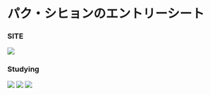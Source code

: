 # パク・シヒョンのエントリーシート

### SITE
<img src="https://img.shields.io/badge/Instagram-E4405F?style=flat-square&logo=Instagram&logoColor=white"/>

### Studying
<img src="https://img.shields.io/badge/VSCode-007ACC?style=flat-square&logo=Visual Studio Code&logoColor=white"/> <img src="https://img.shields.io/badge/Eclipse-2C2255?style=flat-square&logo=Eclipse IDE&logoColor=white"/> <img src="https://img.shields.io/badge/Photoshop-31A8FF?style=flat-square&logo=Adobe Photoshop&logoColor=white"/>
